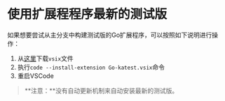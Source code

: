 # 使用扩展程程序最新的测试版

如果想要尝试从主分支中构建测试版的Go扩展程序，可以按照如下说明进行操作：

1. 从[这里](https://github.com/Microsoft/vscode-go/releases/tag/latest)下载`vsix`文件
2. 执行`code --install-extension Go-katest.vsix`命令
3. 重启VSCode

> **注意：**没有自动更新机制来自动安装最新的测试版。
